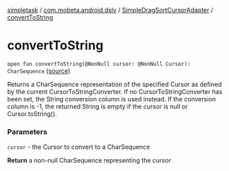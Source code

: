 [simpletask](../../index.md) / [com.mobeta.android.dslv](../index.md) / [SimpleDragSortCursorAdapter](index.md) / [convertToString](.)

# convertToString

`open fun convertToString(@NonNull cursor: @NonNull Cursor): CharSequence` [(source)](https://github.com/mpcjanssen/simpletask-android/blob/master/src/main/java/com/mobeta/android/dslv/SimpleDragSortCursorAdapter.java#L317)

Returns a CharSequence representation of the specified Cursor as defined by the current CursorToStringConverter. If no CursorToStringConverter has been set, the String conversion column is used instead. If the conversion column is -1, the returned String is empty if the cursor is null or Cursor.toString().

### Parameters

`cursor` - the Cursor to convert to a CharSequence

**Return**
a non-null CharSequence representing the cursor

